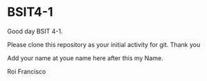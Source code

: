 # BSIT4-1

Good day BSIT 4-1.

Please clone this repository as your initial activity for git. Thank you

Add your name at youe name here after this my Name.

Roi Francisco
